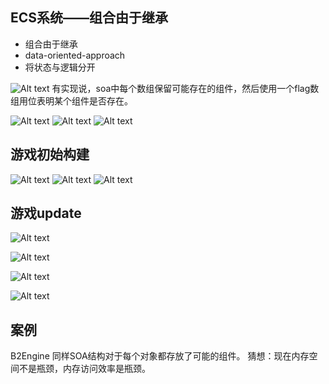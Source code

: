 ## ECS系统——组合由于继承

-	组合由于继承
-	data-oriented-approach
-	将状态与逻辑分开

![Alt text](./1599462331431.png)
有实现说，soa中每个数组保留可能存在的组件，然后使用一个flag数组用位表明某个组件是否存在。

![Alt text](./1599462523289.png)
![Alt text](./1599462538343.png)
![Alt text](./1599462546957.png)

游戏初始构建
---
![Alt text](./1599462700675.png)
![Alt text](./1599462709571.png)
![Alt text](./1599462720493.png)

游戏update
---
![Alt text](./1599462803778.png)


![Alt text](./1599471836781.png)

![Alt text](./1599471820260.png)

![Alt text](./1599471872147.png)



案例
---
B2Engine
同样SOA结构对于每个对象都存放了可能的组件。
猜想：现在内存空间不是瓶颈，内存访问效率是瓶颈。

